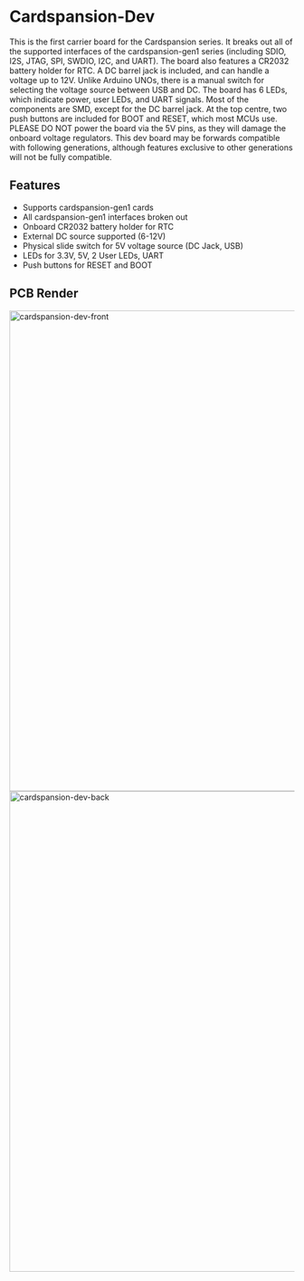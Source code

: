# Cardspansion-Dev
This is the first carrier board for the Cardspansion series. It breaks out all of the supported interfaces of the cardspansion-gen1 series (including SDIO, I2S, JTAG, SPI, SWDIO, I2C, and UART). The board also features a CR2032 battery holder for RTC. A DC barrel jack is included, and can handle a voltage up to 12V. Unlike Arduino UNOs, there is a manual switch for selecting the voltage source between USB and DC. The board has 6 LEDs, which indicate power, user LEDs, and UART signals. Most of the components are SMD, except for the DC barrel jack. At the top centre, two push buttons are included for BOOT and RESET, which most MCUs use. PLEASE DO NOT power the board via the 5V pins, as they will damage the onboard voltage regulators. This dev board may be forwards compatible with following generations, although features exclusive to other generations will not be fully compatible. 
## Features
- Supports cardspansion-gen1 cards
- All cardspansion-gen1 interfaces broken out
- Onboard CR2032 battery holder for RTC
- External DC source supported (6-12V)
- Physical slide switch for 5V voltage source (DC Jack, USB)
- LEDs for 3.3V, 5V, 2 User LEDs, UART
- Push buttons for RESET and BOOT
## PCB Render
<img height="850" alt="cardspansion-dev-front" src="https://github.com/user-attachments/assets/24166001-d1f4-4490-bc51-ecfb1c87e6d2" />
<img height="850" alt="cardspansion-dev-back" src="https://github.com/user-attachments/assets/091b6e3d-286b-486f-a86f-4415c13d25da" />

